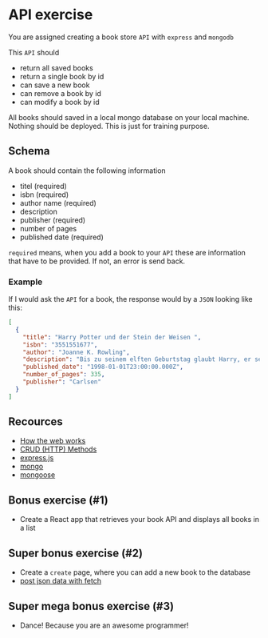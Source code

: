 # API exercise

You are assigned creating a book store `API` with `express` and `mongodb`

This `API` should

- return all saved books
- return a single book by id
- can save a new book
- can remove a book by id
- can modify a book by id

All books should saved in a local mongo database on your local machine. Nothing should be deployed. This is just for training purpose.

## Schema

A book should contain the following information

- titel (required)
- isbn (required)
- author name (required)
- description
- publisher (required)
- number of pages
- published date (required)

`required` means, when you add a book to your `API` these are information that have to be provided. If not, an error is send back.

### Example

If I would ask the `API` for a book, the response would by a `JSON` looking like this:

```json
[
  {
    "title": "Harry Potter und der Stein der Weisen ",
    "isbn": "3551551677",
    "author": "Joanne K. Rowling",
    "description": "Bis zu seinem elften Geburtstag glaubt Harry, er sei ein ganz normaler Junge. Doch dann erfährt er, dass er sich an der Schule für Hexerei und Zauberei einfinden soll - denn er ist ein Zauberer! In Hogwarts stürzt Harry von einem Abenteuer ins nächste und muss gegen Bestien, Mitschüler und Fabelwesen kämpfen. Da ist es gut, dass er schon Freunde gefunden hat, die ihm im Kampf gegen die dunklen Mächte zur Seite stehen.",
    "published_date": "1998-01-01T23:00:00.000Z",
    "number_of_pages": 335,
    "publisher": "Carlsen"
  }
]
```

## Recources

- [How the web works](https://developer.mozilla.org/en-US/docs/Learn/Getting_started_with_the_web/How_the_Web_works)
- [CRUD (HTTP) Methods](https://restfulapi.net/http-methods/)
- [express.js](https://expressjs.com/)
- [mongo](https://www.mongodb.com/docs/manual/)
- [mongoose](https://mongoosejs.com/docs/index.html)

## Bonus exercise (#1)

- Create a React app that retrieves your book API and displays all books in a list

## Super bonus exercise (#2)

- Create a `create` page, where you can add a new book to the database
- [post json data with fetch](https://developer.mozilla.org/en-US/docs/Web/API/Fetch_API/Using_Fetch#uploading_json_data)

## Super mega bonus exercise (#3)

- Dance! Because you are an awesome programmer!
